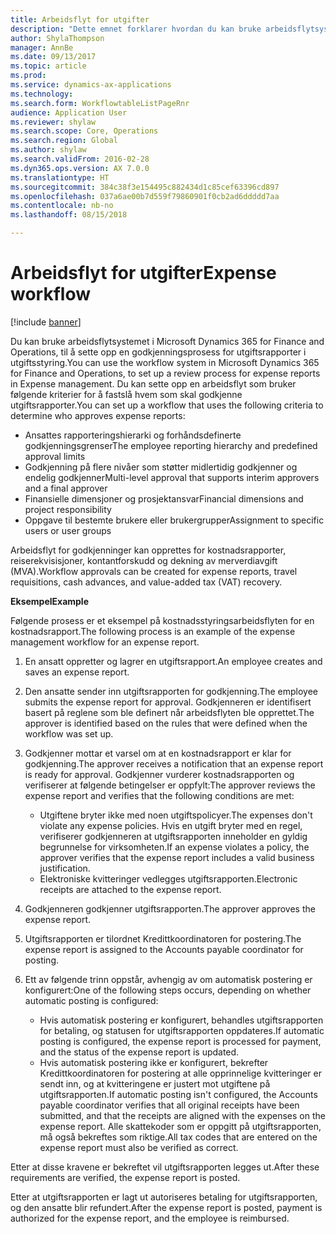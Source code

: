 ```yaml
---
title: Arbeidsflyt for utgifter
description: "Dette emnet forklarer hvordan du kan bruke arbeidsflytsystemet i Microsoft Dynamics 365 for Finance and Operations, for å sette opp en godkjenningsprosess for utgiftsrapporter i utgiftsstyring."
author: ShylaThompson
manager: AnnBe
ms.date: 09/13/2017
ms.topic: article
ms.prod: 
ms.service: dynamics-ax-applications
ms.technology: 
ms.search.form: WorkflowtableListPageRnr
audience: Application User
ms.reviewer: shylaw
ms.search.scope: Core, Operations
ms.search.region: Global
ms.author: shylaw
ms.search.validFrom: 2016-02-28
ms.dyn365.ops.version: AX 7.0.0
ms.translationtype: HT
ms.sourcegitcommit: 384c38f3e154495c882434d1c85cef63396cd897
ms.openlocfilehash: 037a6ae00b7d559f79860901f0cb2ad6ddddd7aa
ms.contentlocale: nb-no
ms.lasthandoff: 08/15/2018

---
```


# <a name="expense-workflow"></a><span data-ttu-id="3a923-103">Arbeidsflyt for utgifter</span><span class="sxs-lookup"><span data-stu-id="3a923-103">Expense workflow</span></span>

[!include [banner](../includes/banner.md)]

<span data-ttu-id="3a923-104">Du kan bruke arbeidsflytsystemet i Microsoft Dynamics 365 for Finance and Operations, til å sette opp en godkjenningsprosess for utgiftsrapporter i utgiftsstyring.</span><span class="sxs-lookup"><span data-stu-id="3a923-104">You can use the workflow system in Microsoft Dynamics 365 for Finance and Operations, to set up a review process for expense reports in Expense management.</span></span> <span data-ttu-id="3a923-105">Du kan sette opp en arbeidsflyt som bruker følgende kriterier for å fastslå hvem som skal godkjenne utgiftsrapporter.</span><span class="sxs-lookup"><span data-stu-id="3a923-105">You can set up a workflow that uses the following criteria to determine who approves expense reports:</span></span>

- <span data-ttu-id="3a923-106">Ansattes rapporteringshierarki og forhåndsdefinerte godkjenningsgrenser</span><span class="sxs-lookup"><span data-stu-id="3a923-106">The employee reporting hierarchy and predefined approval limits</span></span>
- <span data-ttu-id="3a923-107">Godkjenning på flere nivåer som støtter midlertidig godkjenner og endelig godkjenner</span><span class="sxs-lookup"><span data-stu-id="3a923-107">Multi-level approval that supports interim approvers and a final approver</span></span>
- <span data-ttu-id="3a923-108">Finansielle dimensjoner og prosjektansvar</span><span class="sxs-lookup"><span data-stu-id="3a923-108">Financial dimensions and project responsibility</span></span>
- <span data-ttu-id="3a923-109">Oppgave til bestemte brukere eller brukergrupper</span><span class="sxs-lookup"><span data-stu-id="3a923-109">Assignment to specific users or user groups</span></span>

<span data-ttu-id="3a923-110">Arbeidsflyt for godkjenninger kan opprettes for kostnadsrapporter, reiserekvisisjoner, kontantforskudd og dekning av merverdiavgift (MVA).</span><span class="sxs-lookup"><span data-stu-id="3a923-110">Workflow approvals can be created for expense reports, travel requisitions, cash advances, and value-added tax (VAT) recovery.</span></span>

<span data-ttu-id="3a923-111">**Eksempel**</span><span class="sxs-lookup"><span data-stu-id="3a923-111">**Example**</span></span>

<span data-ttu-id="3a923-112">Følgende prosess er et eksempel på kostnadsstyringsarbeidsflyten for en kostnadsrapport.</span><span class="sxs-lookup"><span data-stu-id="3a923-112">The following process is an example of the expense management workflow for an expense report.</span></span>

1. <span data-ttu-id="3a923-113">En ansatt oppretter og lagrer en utgiftsrapport.</span><span class="sxs-lookup"><span data-stu-id="3a923-113">An employee creates and saves an expense report.</span></span>
2. <span data-ttu-id="3a923-114">Den ansatte sender inn utgiftsrapporten for godkjenning.</span><span class="sxs-lookup"><span data-stu-id="3a923-114">The employee submits the expense report for approval.</span></span> <span data-ttu-id="3a923-115">Godkjenneren er identifisert basert på reglene som ble definert når arbeidsflyten ble opprettet.</span><span class="sxs-lookup"><span data-stu-id="3a923-115">The approver is identified based on the rules that were defined when the workflow was set up.</span></span>
3. <span data-ttu-id="3a923-116">Godkjenner mottar et varsel om at en kostnadsrapport er klar for godkjenning.</span><span class="sxs-lookup"><span data-stu-id="3a923-116">The approver receives a notification that an expense report is ready for approval.</span></span> <span data-ttu-id="3a923-117">Godkjenner vurderer kostnadsrapporten og verifiserer at følgende betingelser er oppfylt:</span><span class="sxs-lookup"><span data-stu-id="3a923-117">The approver reviews the expense report and verifies that the following conditions are met:</span></span>

    - <span data-ttu-id="3a923-118">Utgiftene bryter ikke med noen utgiftspolicyer.</span><span class="sxs-lookup"><span data-stu-id="3a923-118">The expenses don't violate any expense policies.</span></span> <span data-ttu-id="3a923-119">Hvis en utgift bryter med en regel, verifiserer godkjenneren at utgiftsrapporten inneholder en gyldig begrunnelse for virksomheten.</span><span class="sxs-lookup"><span data-stu-id="3a923-119">If an expense violates a policy, the approver verifies that the expense report includes a valid business justification.</span></span>
    - <span data-ttu-id="3a923-120">Elektroniske kvitteringer vedlegges utgiftsrapporten.</span><span class="sxs-lookup"><span data-stu-id="3a923-120">Electronic receipts are attached to the expense report.</span></span>

4. <span data-ttu-id="3a923-121">Godkjenneren godkjenner utgiftsrapporten.</span><span class="sxs-lookup"><span data-stu-id="3a923-121">The approver approves the expense report.</span></span>
5. <span data-ttu-id="3a923-122">Utgiftsrapporten er tilordnet Kredittkoordinatoren for postering.</span><span class="sxs-lookup"><span data-stu-id="3a923-122">The expense report is assigned to the Accounts payable coordinator for posting.</span></span>
6. <span data-ttu-id="3a923-123">Ett av følgende trinn oppstår, avhengig av om automatisk postering er konfigurert:</span><span class="sxs-lookup"><span data-stu-id="3a923-123">One of the following steps occurs, depending on whether automatic posting is configured:</span></span>

    - <span data-ttu-id="3a923-124">Hvis automatisk postering er konfigurert, behandles utgiftsrapporten for betaling, og statusen for utgiftsrapporten oppdateres.</span><span class="sxs-lookup"><span data-stu-id="3a923-124">If automatic posting is configured, the expense report is processed for payment, and the status of the expense report is updated.</span></span>
    - <span data-ttu-id="3a923-125">Hvis automatisk postering ikke er konfigurert, bekrefter Kredittkoordinatoren for postering at alle opprinnelige kvitteringer er sendt inn, og at kvitteringene er justert mot utgiftene på utgiftsrapporten.</span><span class="sxs-lookup"><span data-stu-id="3a923-125">If automatic posting isn't configured, the Accounts payable coordinator verifies that all original receipts have been submitted, and that the receipts are aligned with the expenses on the expense report.</span></span> <span data-ttu-id="3a923-126">Alle skattekoder som er oppgitt på utgiftsrapporten, må også bekreftes som riktige.</span><span class="sxs-lookup"><span data-stu-id="3a923-126">All tax codes that are entered on the expense report must also be verified as correct.</span></span>

<span data-ttu-id="3a923-127">Etter at disse kravene er bekreftet vil utgiftsrapporten legges ut.</span><span class="sxs-lookup"><span data-stu-id="3a923-127">After these requirements are verified, the expense report is posted.</span></span>

<span data-ttu-id="3a923-128">Etter at utgiftsrapporten er lagt ut autoriseres betaling for utgiftsrapporten, og den ansatte blir refundert.</span><span class="sxs-lookup"><span data-stu-id="3a923-128">After the expense report is posted, payment is authorized for the expense report, and the employee is reimbursed.</span></span>

